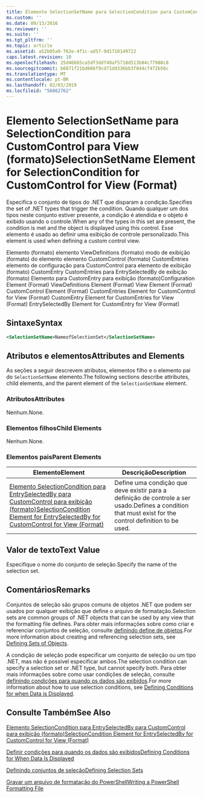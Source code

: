 ```yaml
---
title: Elemento SelectionSetName para SelectionCondition para CustomControl para exibição (formato) | Microsoft Docs
ms.custom: ''
ms.date: 09/13/2016
ms.reviewer: ''
ms.suite: ''
ms.tgt_pltfrm: ''
ms.topic: article
ms.assetid: a52b05a9-762e-4f1c-ad57-9d1710149722
caps.latest.revision: 10
ms.openlocfilehash: 25d46665ca5df3ddf49af5718d513b84c77988c8
ms.sourcegitcommit: b6871f21bd666f9cd71dd336bb3f844cf472b56c
ms.translationtype: MT
ms.contentlocale: pt-BR
ms.lasthandoff: 02/03/2019
ms.locfileid: "56862762"
---
```

# <a name="selectionsetname-element-for-selectioncondition-for-customcontrol-for-view-format"></a><span data-ttu-id="b7e6b-102">Elemento SelectionSetName para SelectionCondition para CustomControl para View (formato)</span><span class="sxs-lookup"><span data-stu-id="b7e6b-102">SelectionSetName Element for SelectionCondition for CustomControl for View (Format)</span></span>

<span data-ttu-id="b7e6b-103">Especifica o conjunto de tipos do .NET que disparam a condição.</span><span class="sxs-lookup"><span data-stu-id="b7e6b-103">Specifies the set of .NET types that trigger the condition.</span></span> <span data-ttu-id="b7e6b-104">Quando qualquer um dos tipos neste conjunto estiver presente, a condição é atendida e o objeto é exibido usando o controle.</span><span class="sxs-lookup"><span data-stu-id="b7e6b-104">When any of the types in this set are present, the condition is met and the object is displayed using this control.</span></span> <span data-ttu-id="b7e6b-105">Esse elemento é usado ao definir uma exibição de controle personalizado.</span><span class="sxs-lookup"><span data-stu-id="b7e6b-105">This element is used when defining a custom control view.</span></span>

<span data-ttu-id="b7e6b-106">Elemento (formato) elemento ViewDefinitions (formato) modo de exibição (formato) do elemento elemento CustomControl (formato) CustomEntries elemento de configuração para CustomControl para elemento de exibição (formato) CustomEntry CustomEntries para EntrySelectedBy de exibição (formato) Elemento para CustomEntry para exibição (formato)</span><span class="sxs-lookup"><span data-stu-id="b7e6b-106">Configuration Element (Format) ViewDefinitions Element (Format) View Element (Format) CustomControl Element (Format) CustomEntries Element for CustomControl for View (Format) CustomEntry Element for CustomEntries for View (Format) EntrySelectedBy Element for CustomEntry for View (Format)</span></span>

## <a name="syntax"></a><span data-ttu-id="b7e6b-107">Sintaxe</span><span class="sxs-lookup"><span data-stu-id="b7e6b-107">Syntax</span></span>

```xml
<SelectionSetName>NameofSelectionSet</SelectionSetName>
```

## <a name="attributes-and-elements"></a><span data-ttu-id="b7e6b-108">Atributos e elementos</span><span class="sxs-lookup"><span data-stu-id="b7e6b-108">Attributes and Elements</span></span>

<span data-ttu-id="b7e6b-109">As seções a seguir descrevem atributos, elementos filho e o elemento pai do `SelectionSetName` elemento.</span><span class="sxs-lookup"><span data-stu-id="b7e6b-109">The following sections describe attributes, child elements, and the parent element of the `SelectionSetName` element.</span></span>

### <a name="attributes"></a><span data-ttu-id="b7e6b-110">Atributos</span><span class="sxs-lookup"><span data-stu-id="b7e6b-110">Attributes</span></span>

<span data-ttu-id="b7e6b-111">Nenhum.</span><span class="sxs-lookup"><span data-stu-id="b7e6b-111">None.</span></span>

### <a name="child-elements"></a><span data-ttu-id="b7e6b-112">Elementos filhos</span><span class="sxs-lookup"><span data-stu-id="b7e6b-112">Child Elements</span></span>

<span data-ttu-id="b7e6b-113">Nenhum.</span><span class="sxs-lookup"><span data-stu-id="b7e6b-113">None.</span></span>

### <a name="parent-elements"></a><span data-ttu-id="b7e6b-114">Elementos pais</span><span class="sxs-lookup"><span data-stu-id="b7e6b-114">Parent Elements</span></span>

|<span data-ttu-id="b7e6b-115">Elemento</span><span class="sxs-lookup"><span data-stu-id="b7e6b-115">Element</span></span>|<span data-ttu-id="b7e6b-116">Descrição</span><span class="sxs-lookup"><span data-stu-id="b7e6b-116">Description</span></span>|
|-------------|-----------------|
|[<span data-ttu-id="b7e6b-117">Elemento SelectionCondition para EntrySelectedBy para CustomControl para exibição (formato)</span><span class="sxs-lookup"><span data-stu-id="b7e6b-117">SelectionCondition Element for EntrySelectedBy for CustomControl for View (Format)</span></span>](./selectioncondition-element-for-entryselectedby-for-customcontrol-format.md)|<span data-ttu-id="b7e6b-118">Define uma condição que deve existir para a definição de controle a ser usado.</span><span class="sxs-lookup"><span data-stu-id="b7e6b-118">Defines a condition that must exist for the control definition to be used.</span></span>|

## <a name="text-value"></a><span data-ttu-id="b7e6b-119">Valor de texto</span><span class="sxs-lookup"><span data-stu-id="b7e6b-119">Text Value</span></span>

<span data-ttu-id="b7e6b-120">Especifique o nome do conjunto de seleção.</span><span class="sxs-lookup"><span data-stu-id="b7e6b-120">Specify the name of the selection set.</span></span>

## <a name="remarks"></a><span data-ttu-id="b7e6b-121">Comentários</span><span class="sxs-lookup"><span data-stu-id="b7e6b-121">Remarks</span></span>

<span data-ttu-id="b7e6b-122">Conjuntos de seleção são grupos comuns de objetos .NET que podem ser usados por qualquer exibição que define o arquivo de formatação.</span><span class="sxs-lookup"><span data-stu-id="b7e6b-122">Selection sets are common groups of .NET objects that can be used by any view that the formatting file defines.</span></span> <span data-ttu-id="b7e6b-123">Para obter mais informações sobre como criar e referenciar conjuntos de seleção, consulte [definindo define de objetos](./defining-selection-sets.md).</span><span class="sxs-lookup"><span data-stu-id="b7e6b-123">For more information about creating and referencing selection sets, see [Defining Sets of Objects](./defining-selection-sets.md).</span></span>

<span data-ttu-id="b7e6b-124">A condição de seleção pode especificar um conjunto de seleção ou um tipo .NET, mas não é possível especificar ambos.</span><span class="sxs-lookup"><span data-stu-id="b7e6b-124">The selection condition can specify a selection set or .NET type, but cannot specify both.</span></span> <span data-ttu-id="b7e6b-125">Para obter mais informações sobre como usar condições de seleção, consulte [definindo condições para quando os dados são exibidos](./defining-conditions-for-displaying-data.md).</span><span class="sxs-lookup"><span data-stu-id="b7e6b-125">For more information about how to use selection conditions, see [Defining Conditions for when Data is Displayed](./defining-conditions-for-displaying-data.md).</span></span>

## <a name="see-also"></a><span data-ttu-id="b7e6b-126">Consulte Também</span><span class="sxs-lookup"><span data-stu-id="b7e6b-126">See Also</span></span>

[<span data-ttu-id="b7e6b-127">Elemento SelectionCondition para EntrySelectedBy para CustomControl para exibição (formato)</span><span class="sxs-lookup"><span data-stu-id="b7e6b-127">SelectionCondition Element for EntrySelectedBy for CustomControl for View (Format)</span></span>](./selectioncondition-element-for-entryselectedby-for-customcontrol-format.md)

[<span data-ttu-id="b7e6b-128">Definir condições para quando os dados são exibidos</span><span class="sxs-lookup"><span data-stu-id="b7e6b-128">Defining Conditions for When Data Is Displayed</span></span>](./defining-conditions-for-displaying-data.md)

[<span data-ttu-id="b7e6b-129">Definindo conjuntos de seleção</span><span class="sxs-lookup"><span data-stu-id="b7e6b-129">Defining Selection Sets</span></span>](./defining-selection-sets.md)

[<span data-ttu-id="b7e6b-130">Gravar um arquivo de formatação do PowerShell</span><span class="sxs-lookup"><span data-stu-id="b7e6b-130">Writing a PowerShell Formatting File</span></span>](./writing-a-powershell-formatting-file.md)
